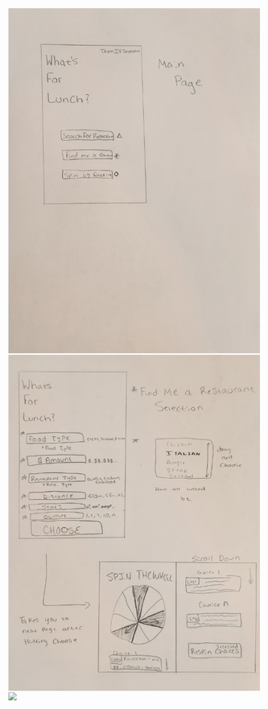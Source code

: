 <img src="https://github.com/ACHarrison32/Software-Engineering---Lunch-Decider-App/blob/main/Documentation/Sketches/Andrew's_App_Sketches/20230207_232801.jpg" width="500">
<img src="https://github.com/ACHarrison32/Software-Engineering---Lunch-Decider-App/blob/main/Documentation/Sketches/Andrew's_App_Sketches/20230207_232859.jpg" width="500">
<img src="https://i.pinimg.com/originals/86/e0/9f/86e09f7328ffd9d45ab319cc0b3e7c9d.png" width="100">
